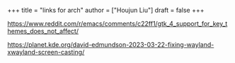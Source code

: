 +++
title = "links for arch"
author = ["Houjun Liu"]
draft = false
+++

<https://www.reddit.com/r/emacs/comments/c22ff1/gtk_4_support_for_key_themes_does_not_affect/>

<https://planet.kde.org/david-edmundson-2023-03-22-fixing-wayland-xwayland-screen-casting/>

